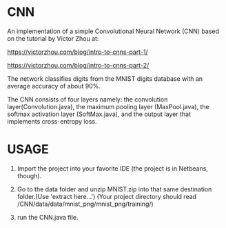 # CNN
An implementation of a simple Convolutional Neural Network (CNN) based on the tutorial by Victor Zhou at:
 
 https://victorzhou.com/blog/intro-to-cnns-part-1/
 
 https://victorzhou.com/blog/intro-to-cnns-part-2/
 
 The network classifies digits from the MNIST digits database with an average
 accuracy of about 90%.

 The CNN consists of four layers namely: the convolution layer(Convolution.java), the maximum pooling layer (MaxPool.java), the softmax  activation layer (SoftMax.java), and the output layer that implements cross-entropy loss.
 
 # USAGE
 1. Import the project into your favorite IDE (the project is in Netbeans, though).
 
 2. Go to the data folder and unzip MNIST.zip into that same destination folder.(Use 'extract here...')
 (Your project directory should read /CNN/data/data/mnist_png/mnist_png/training/)
 
 3. run the CNN.java file.
